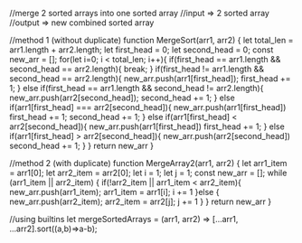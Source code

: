 //merge 2 sorted arrays into one sorted array
//input => 2 sorted array
//output => new combined sorted array 

//method 1 (without duplicate)
function MergeSort(arr1, arr2) {
	let total_len = arr1.length + arr2.length;
	let first_head = 0;
	let second_head = 0;
	const new_arr = [];
	for(let i=0; i < total_len; i++){
		if(first_head == arr1.length && second_head == arr2.length){
			break;
		}
		if(first_head != arr1.length && second_head == arr2.length){
			new_arr.push(arr1[first_head]);
			first_head += 1;
		}
		else if(first_head == arr1.length && second_head != arr2.length){
			new_arr.push(arr2[second_head]);
			second_head += 1;
		}
		else if(arr1[first_head] === arr2[second_head]){
			new_arr.push(arr1[first_head])
			first_head += 1;
			second_head += 1;
		}
		else if(arr1[first_head] < arr2[second_head]){
			new_arr.push(arr1[first_head])
			first_head += 1;
		}
		else if(arr1[first_head] > arr2[second_head]){
			new_arr.push(arr2[second_head])
			second_head += 1;
		}
	}
	return new_arr
}

//method 2 (with duplicate)
function MergeArray2(arr1, arr2) {
	let arr1_item = arr1[0];
	let arr2_item = arr2[0];
	let i = 1;
	let j = 1;
	const new_arr = [];
	while (arr1_item || arr2_item) {
		if(!arr2_item || arr1_item < arr2_item){
			new_arr.push(arr1_item);
			arr1_item = arr1[i];
			i += 1
		}else {
			new_arr.push(arr2_item);
			arr2_item = arr2[j];
			j += 1
		}
	}
	return new_arr
}

//using builtins
let mergeSortedArrays = (arr1, arr2) => [...arr1, ...arr2].sort((a,b)=>a-b);

